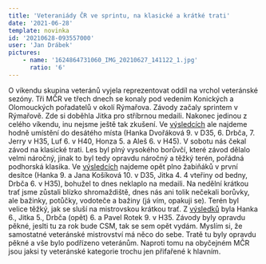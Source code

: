```yaml
---
title: 'Veteraniády ČR ve sprintu, na klasické a krátké trati'
date: '2021-06-28'
template: novinka
id: '20210628-093557000'
user: 'Jan Drábek'
pictures:
    - name: '1624864731060_IMG_20210627_141122_1.jpg'
      ratio: '6'
---
```

O víkendu skupina veteránů vyjela reprezentovat oddíl na vrchol veteránské sezóny. Tři MČR ve třech dnech se konaly pod vedením Konických a Olomouckých pořadatelů v okolí Rýmařova. Závody začaly sprintem v Rýmařově. Zde si doběhla Jitka pro stříbrnou medaili. Nakonec jedinou z celého víkendu, inu nejsme ještě tak zkušení. Ve [výsledcích](https://oris.orientacnisporty.cz/Vysledky?id=6238) ale najdeme hodně umístění do desátého místa (Hanka Dvořáková 9.  v D35, 6. Drbča, 7. Jerry v H35, Luf 6. v H40, Honza 5. a Aleš 6. v H45).
V sobotu nás čekal závod na klasické trati. Les byl plný vysokého borůvčí, které závod dělalo velmi náročný, jinak to byl tedy opravdu náročný a těžký terén, pořádná podhorská klasika. Ve [výsledcích](https://oris.orientacnisporty.cz/Vysledky?id=6239) najdeme opět plno žabiňáků v první desítce (Hanka 9. a Jana Košíková 10. v D35, Jitka 4. 4 vteřiny od bedny, Drbča 6. v H35), bohužel to dnes neklaplo na medaili. 
Na nedělní krátkou trať jsme zůstali blízko shromaždiště, dnes nás ani tolik nečekali borůvky, ale bažinky, potůčky, vodoteče a bažiny (já vím, opakuji se). Terén byl velice těžký, jak se sluší na mistrovskou krátkou trať. Z [výsledků](https://oris.orientacnisporty.cz/Vysledky?id=6240) byla Hanka 6., Jitka 5., Drbča (opět) 6. a Pavel Rotek 9. v H35.
Závody byly opravdu pěkné, jeslti tu za rok bude CSM, tak se sem opět vydám. 
Myslím si, že samostatné veteránské mistrovství má něco do sebe. Tratě tu byly opravdu pěkné a vše bylo podřízeno veteránům. Naproti tomu na obyčejném MČR jsou jaksi ty veteránské kategorie trochu jen přifařené k hlavním. 
